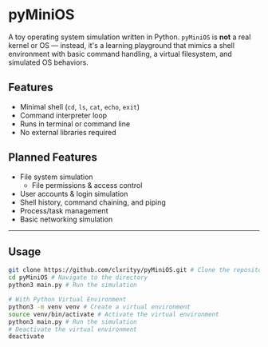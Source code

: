 # pyMiniOS

A toy operating system simulation written in Python. `pyMiniOS` is **not** a real kernel or OS — instead, it's a learning playground that mimics a shell environment with basic command handling, a virtual filesystem, and simulated OS behaviors.

## Features
- Minimal shell (`cd`, `ls`, `cat`, `echo`, `exit`)
- Command interpreter loop
- Runs in terminal or command line
- No external libraries required

## Planned Features
- File system simulation
    - File permissions & access control
- User accounts & login simulation
- Shell history, command chaining, and piping
- Process/task management
- Basic networking simulation

---

## Usage
```bash
git clone https://github.com/clxrityy/pyMiniOS.git # Clone the repository
cd pyMiniOS # Navigate to the directory
python3 main.py # Run the simulation

# With Python Virtual Environment
python3 -m venv venv # Create a virtual environment
source venv/bin/activate # Activate the virtual environment
python3 main.py # Run the simulation
# Deactivate the virtual environment
deactivate
 ```